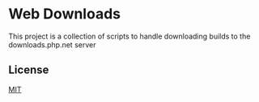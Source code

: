 # Web Downloads

This project is a collection of scripts to handle downloading builds to the downloads.php.net server

## License

[MIT](LICENSE)